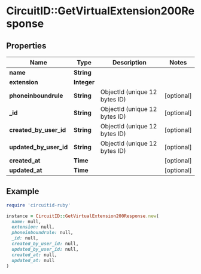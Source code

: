 # CircuitID::GetVirtualExtension200Response

## Properties

| Name | Type | Description | Notes |
| ---- | ---- | ----------- | ----- |
| **name** | **String** |  |  |
| **extension** | **Integer** |  |  |
| **phoneinboundrule** | **String** | ObjectId (unique 12 bytes ID) | [optional] |
| **_id** | **String** | ObjectId (unique 12 bytes ID) | [optional] |
| **created_by_user_id** | **String** | ObjectId (unique 12 bytes ID) | [optional] |
| **updated_by_user_id** | **String** | ObjectId (unique 12 bytes ID) | [optional] |
| **created_at** | **Time** |  | [optional] |
| **updated_at** | **Time** |  | [optional] |

## Example

```ruby
require 'circuitid-ruby'

instance = CircuitID::GetVirtualExtension200Response.new(
  name: null,
  extension: null,
  phoneinboundrule: null,
  _id: null,
  created_by_user_id: null,
  updated_by_user_id: null,
  created_at: null,
  updated_at: null
)
```

